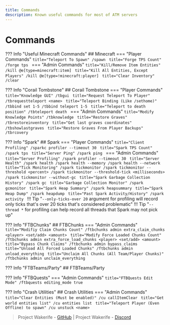 ```yaml
---
title: Commands
description: Known useful commands for most of ATM servers
---
```


# Commands

??? Info "Useful Minecraft Commands"
    ## Minecraft
    === "Player Commands"
        ```title="Teleport To Spawn"
        /spawn
        ```
        ```title="Forge TPS Count"
        /forge tps
        ```
    === "Admin Commands"
        ```title="Kill/Remove Item Entities"
        /kill @e[type=minecraft:item]
        ```
        ```title="Kill All Entities, Except Players"
        /kill @e[type=!minecraft:player]
        ```
        ```title="Clear Inventory"
        /clear
        ```

??? Info "Corail Tombstone"
    ## Corail Tombstone
    === "Player Commands"
        ```title="Knowledge GUI"
        /tbgui
        ```
        ```title="Request Teleport To Player"
        /tbrequestteleport <name>
        ```
        ```title="Teleport Binding (Like /sethome)"
        /tbbind set 1-5
        /tbbind teleport 1-5
        ```
        ```title="Teleport to death position"
        /tbteleport death
        ```
    === "Admin Commands"
        ```title="Modify Knowledge Points"
        /tbknowledge
        ```
        ```title="Restore Graves"
        /tbrestoreinventory
        ```
        ```title="Get last graves coordinates"
        /tbshowlastgraves
        ```
        ```title="Restore Graves From Player Backups"
        /tbrcovery
        ```

??? Info "Spark"
    ## Spark
    === "Player Commands"
        ```title="Client Profiling"
        /sparkc profiler --timeout 30
        ```
        ```title="Spark TPS Count"
        /spark tps
        ```
        ```title="Server Ping"
        /spark ping
        ```
    === "Admin Commands"
        ```title="Server Profiling"
        /spark profiler --timeout 30
        ```
        ```title="Server Health"
        /spark health
        /spark health --memory
        /spark health --network
        ```
        ```title="Tick Monitoring"
        /spark tickmonitor
        /spark tickmonitor --threshold <percent>
        /spark tickmonitor --threshold-tick <milliseconds>
        /spark tickmonitor --without-gc
        ```
        ```title="Spark Garbage Collection History"
        /spark gc
        ```
        ```title="Garbage Collection Monitor"
        /spark gcmonitor
        ```
        ```title="Spark Heap Summary"
        /spark heapsummary
        ```
        ```title="Spark Heap Dump"
        /spark heapdump
        ```
        ```title="Past Spark Activity/History"
        /spark activity
        ```
    !!! Tip "`--only-ticks-over 20` argument for profiling will record only ticks that's over 20 ticks that's considered problematic"
    !!! Tip "`--thread *` for profiling can help record all threads that Spark may not pick up"

??? Info "FTBChunks"
    ## FTBChunks
    === "Admin Commands"
        ```title="Modifiy Claim Chunks Count"
        /ftbchunks admin extra_claim_chunks <player> <set/add> <amount>
        ```
        ```title="Modify Force Loaded Chunks Count"
        /ftbchunks admin extra_force_load_chunks <player> <set/add> <amount>
        ```
        ```title="Bypass Chunk Claims"
        /ftbchunks admin bypass_claims
        ```
        ```title="Unload All Forced Loaded Chunks"
        /ftbchunks admin unload_everything
        ```
        ```title="Unclaim All Chunks (All Team/Player Chunks)"
        /ftbchunks admin unclaim_everything
        ```

??? Info "FTBTeams/Party"
    ## FTBTeams/Party

??? Info "FTBQuests"
    === "Admin Commands"
        ```title="FTBQuests Edit Mode"
        /ftbquests editing_mode true
        ```

??? Info "Crash Utilities"
    ## Crash Utilities
    === "Admin Commands"
        ```title="Clear Entities (Must be enabled)"
        /cu callItemClear
        ```
        ```title="Get world entities list"
        /cu entities list
        ```
        ```title="Teleport Player (Even Offline) to spawn"
        /cu unstuck <name>
        ```


> Project Wakerife - [GitHub](https://github.com/Pundah) | Project Wakerife - [Discord](https://discord.gg/M4HQTQ9g9f)